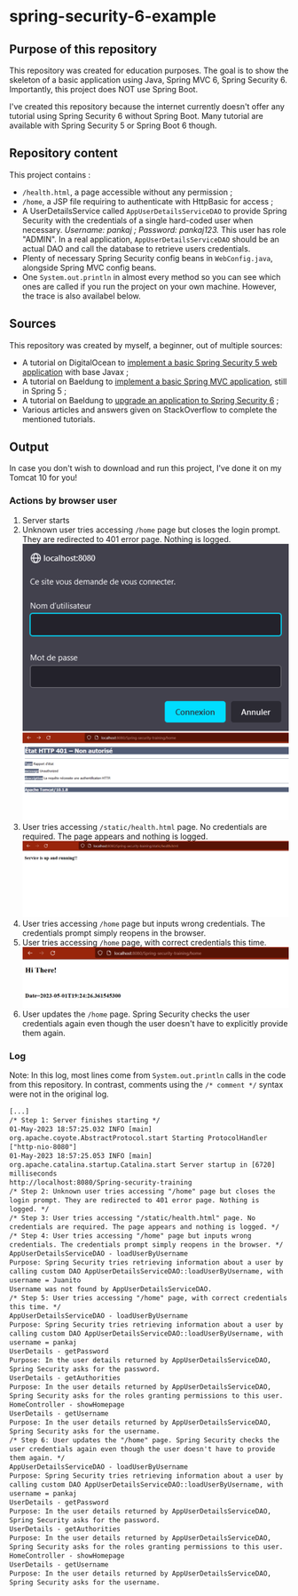 # spring-security-6-example

## Purpose of this repository

This repository was created for education purposes. The goal is to show the skeleton of a basic application using Java, Spring MVC 6, Spring Security 6. Importantly, this project does NOT use Spring Boot.

I've created this repository because the internet currently doesn't offer any tutorial using Spring Security 6 without Spring Boot. Many tutorial are available with Spring Security 5 or Spring Boot 6 though.

## Repository content

This project contains :

* ``/health.html``, a page accessible without any permission ;
* ``/home``, a JSP file requiring to authenticate with HttpBasic for access ;
* A UserDetailsService called ``AppUserDetailsServiceDAO`` to provide Spring Security with the credentials of a single hard-coded user when necessary. *Username: pankaj ; Password: pankaj123.* This user has role "ADMIN". In a real application, ``AppUserDetailsServiceDAO`` should be an actual DAO and call the database to retrieve users credentials.
* Plenty of necessary Spring Security config beans in ``WebConfig.java``, alongside Spring MVC config beans.
* One ``System.out.println`` in almost every method so you can see which ones are called if you run the project on your own machine. However, the trace is also availabel below.

## Sources

This repository was created by myself, a beginner, out of multiple sources:

* A tutorial on DigitalOcean to [implement a basic Spring Security 5 web application](https://www.digitalocean.com/community/tutorials/spring-security-example-tutorial) with base Javax ;
* A tutorial on Baeldung to [implement a basic Spring MVC application](https://www.baeldung.com/spring-mvc-tutorial), still in Spring 5 ;
* A tutorial on Baeldung to [upgrade an application to Spring Security 6](https://www.baeldung.com/spring-deprecated-websecurityconfigureradapter) ;
* Various articles and answers given on StackOverflow to complete the mentioned tutorials.

## Output

In case you don't wish to download and run this project, I've done it on my Tomcat 10 for you!

### Actions by browser user

1. Server starts
2. Unknown user tries accessing ``/home`` page but closes the login prompt. They are redirected to 401 error page. Nothing is logged.
![Login prompt for /home](img/step2a.png)
![Error 401](img/step2b.png)
3. User tries accessing ``/static/health.html`` page. No credentials are required. The page appears and nothing is logged.
![health.html publicly accessible](img/step3.png)
4. User tries accessing ``/home`` page but inputs wrong credentials. The credentials prompt simply reopens in the browser.
5. User tries accessing ``/home`` page, with correct credentials this time.
![/home after successful login](img/step5.png)
6. User updates the ``/home`` page. Spring Security checks the user credentials again even though the user doesn't have to explicitly provide them again.


### Log

Note: In this log, most lines come from ``System.out.println`` calls in the code from this repository. In contrast, comments using the ``/* comment */`` syntax were not in the original log.

```log
[...]
/* Step 1: Server finishes starting */
01-May-2023 18:57:25.032 INFO [main] org.apache.coyote.AbstractProtocol.start Starting ProtocolHandler ["http-nio-8080"]
01-May-2023 18:57:25.053 INFO [main] org.apache.catalina.startup.Catalina.start Server startup in [6720] milliseconds
http://localhost:8080/Spring-security-training
/* Step 2: Unknown user tries accessing "/home" page but closes the login prompt. They are redirected to 401 error page. Nothing is logged. */
/* Step 3: User tries accessing "/static/health.html" page. No credentials are required. The page appears and nothing is logged. */
/* Step 4: User tries accessing "/home" page but inputs wrong credentials. The credentials prompt simply reopens in the browser. */
AppUserDetailsServiceDAO - loadUserByUsername
Purpose: Spring Security tries retrieving information about a user by calling custom DAO AppUserDetailsServiceDAO::loadUserByUsername, with username = Juanito
Username was not found by AppUserDetailsServiceDAO.
/* Step 5: User tries accessing "/home" page, with correct credentials this time. */
AppUserDetailsServiceDAO - loadUserByUsername
Purpose: Spring Security tries retrieving information about a user by calling custom DAO AppUserDetailsServiceDAO::loadUserByUsername, with username = pankaj
UserDetails - getPassword
Purpose: In the user details returned by AppUserDetailsServiceDAO, Spring Security asks for the password.
UserDetails - getAuthorities
Purpose: In the user details returned by AppUserDetailsServiceDAO, Spring Security asks for the roles granting permissions to this user.
HomeController - showHomepage
UserDetails - getUsername
Purpose: In the user details returned by AppUserDetailsServiceDAO, Spring Security asks for the username.
/* Step 6: User updates the "/home" page. Spring Security checks the user credentials again even though the user doesn't have to provide them again. */
AppUserDetailsServiceDAO - loadUserByUsername
Purpose: Spring Security tries retrieving information about a user by calling custom DAO AppUserDetailsServiceDAO::loadUserByUsername, with username = pankaj
UserDetails - getPassword
Purpose: In the user details returned by AppUserDetailsServiceDAO, Spring Security asks for the password.
UserDetails - getAuthorities
Purpose: In the user details returned by AppUserDetailsServiceDAO, Spring Security asks for the roles granting permissions to this user.
HomeController - showHomepage
UserDetails - getUsername
Purpose: In the user details returned by AppUserDetailsServiceDAO, Spring Security asks for the username.
```
